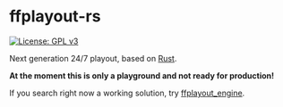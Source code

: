 **ffplayout-rs**
================

[![License: GPL v3](https://img.shields.io/badge/License-GPLv3-blue.svg)](https://www.gnu.org/licenses/gpl-3.0)

Next generation 24/7 playout, based on [Rust](https://www.rust-lang.org/).

**At the moment this is only a playground and not ready for production!**

If you search right now a working solution, try [ffplayout_engine](https://github.com/ffplayout/ffplayout_engine).




